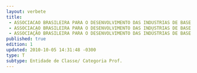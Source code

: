 ```yaml
---
layout: verbete
title:
 - ASSOCIACAO BRASILEIRA PARA O DESENVOLVIMENTO DAS INDUSTRIAS DE BASE (ABDIB)
 - ASSOCIACAO BRASILEIRA PARA O DESENVOLVIMENTO DAS INDUSTRIAS DE BASE (ABDIB)
 - ASSOCIAÇÃO BRASILEIRA PARA O DESENVOLVIMENTO DAS INDÚSTRIAS DE BASE (ABDIB)
published: true
edition: 1  
updated: 2010-10-05 14:31:48 -0300
type: T
subtype: Entidade de Classe/ Categoria Prof.
---
```


